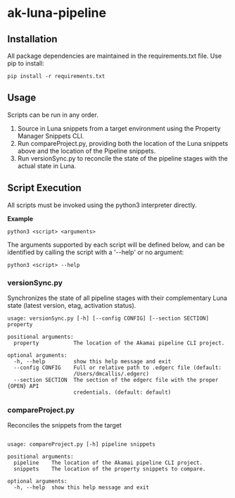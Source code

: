 # ak-luna-pipeline

## Installation

All package dependencies are maintained in the requirements.txt file. Use pip to install:

```
pip install -r requirements.txt
```

## Usage

Scripts can be run in any order.

1. Source in Luna snippets from a target environment using the Property Manager Snippets CLI.
2. Run compareProject.py, providing both the location of the Luna snippets above and the location of the Pipeline snippets.
3. Run versionSync.py to reconcile the state of the pipeline stages with the actual state in Luna.

## Script Execution

All scripts must be invoked using the python3 interpreter directly.

**Example**

```
python3 <script> <arguments>
```

The arguments supported by each script will be defined below, and can be identified by calling the script with a '--help' or no argument:

```
python3 <script> --help
```

### versionSync.py

Synchronizes the state of all pipeline stages with their complementary Luna state (latest version, etag, activation status).

```
usage: versionSync.py [-h] [--config CONFIG] [--section SECTION] property

positional arguments:
  property           The location of the Akamai pipeline CLI project.

optional arguments:
  -h, --help         show this help message and exit
  --config CONFIG    Full or relative path to .edgerc file (default:
                     /Users/dmcallis/.edgerc)
  --section SECTION  The section of the edgerc file with the proper {OPEN} API
                     credentials. (default: default)
```

### compareProject.py

Reconciles the snippets from the target

```

usage: compareProject.py [-h] pipeline snippets

positional arguments:
  pipeline    The location of the Akamai pipeline CLI project.
  snippets    The location of the property snippets to compare.

optional arguments:
  -h, --help  show this help message and exit
